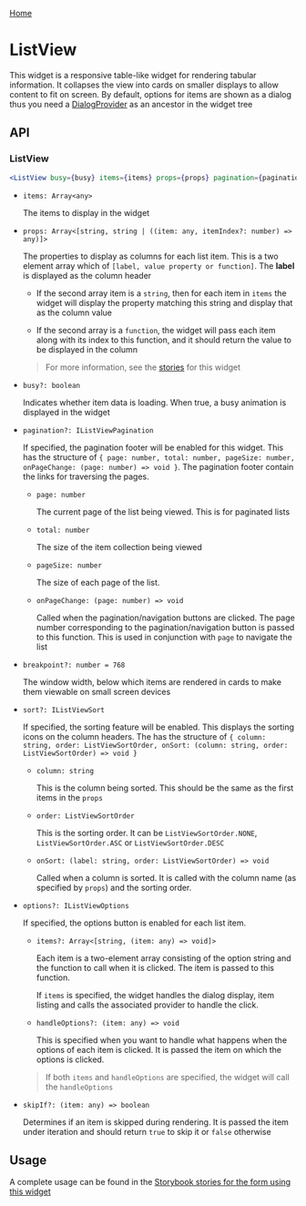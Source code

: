 [Home](../README.md)

# ListView

This widget is a responsive table-like widget for rendering tabular information. It collapses the
view into cards on smaller displays to allow content to fit on screen. By default, options for
items are shown as a dialog thus you need a [DialogProvider](dialog-provider.md) as an ancestor in
the widget tree

## API

### ListView

```jsx
<ListView busy={busy} items={items} props={props} pagination={pagination} sort={sort} options={options} breakpoint={breakpoint} skipIf={skipIf} />
```

-   `items: Array<any>`

    The items to display in the widget

-   `props: Array<[string, string | ((item: any, itemIndex?: number) => any)]>`

    The properties to display as columns for each list item. This is a two element array which
    of `[label, value property or function]`. The **label** is displayed as the column header

    -   If the second array item is a `string`, then for each item in `items` the widget will
        display the property matching this string and display that as the column value

    -   If the second array is a `function`, the widget will pass each item along with its index
        to this function, and it should return the value to be displayed in the column

    > For more information, see the [stories](../src/list/list-view/index.stories.tsx) for this
    > widget

-   `busy?: boolean`

    Indicates whether item data is loading. When true, a busy animation is displayed in the widget

-   `pagination?: IListViewPagination`

    If specified, the pagination footer will be enabled for this widget. This has the structure
    of `{ page: number, total: number, pageSize: number, onPageChange: (page: number) => void }`.
    The pagination footer contain the links for traversing the pages.

    -   `page: number`

        The current page of the list being viewed. This is for paginated lists

    -   `total: number`

        The size of the item collection being viewed

    -   `pageSize: number`

        The size of each page of the list.

    -   `onPageChange: (page: number) => void`

        Called when the pagination/navigation buttons are clicked. The page number corresponding to
        the pagination/navigation button is passed to this function. This is used in conjunction
        with `page` to navigate the list

-   `breakpoint?: number = 768`

    The window width, below which items are rendered in cards to make them viewable on small screen
    devices

-   `sort?: IListViewSort`

    If specified, the sorting feature will be enabled. This displays the sorting icons on the
    column headers. The has the structure of `{ column: string, order: ListViewSortOrder, onSort: (column: string, order: ListViewSortOrder) => void }`

    -   `column: string`

        This is the column being sorted. This should be the same as the first items in the `props`

    -   `order: ListViewSortOrder`

        This is the sorting order. It can be `ListViewSortOrder.NONE`, `ListViewSortOrder.ASC` or
        `ListViewSortOrder.DESC`

    -   `onSort: (label: string, order: ListViewSortOrder) => void`

        Called when a column is sorted. It is called with the column name (as specified by `props`)
        and the sorting order.

-   `options?: IListViewOptions`

    If specified, the options button is enabled for each list item.

    -   `items?: Array<[string, (item: any) => void]>`

        Each item is a two-element array consisting of the option string and the function to call
        when it is clicked. The item is passed to this function.

        If `items` is specified, the widget handles the dialog display, item listing and calls the
        associated provider to handle the click.

    -   `handleOptions?: (item: any) => void`

        This is specified when you want to handle what happens when the options of each item is
        clicked. It is passed the item on which the options is clicked.

    > If both `items` and `handleOptions` are specified, the widget will call the `handleOptions`

-   `skipIf?: (item: any) => boolean`

    Determines if an item is skipped during rendering. It is passed the item under iteration and
    should return `true` to skip it or `false` otherwise

## Usage

A complete usage can be found in the [Storybook stories for the form using this widget](../src/list/list-view/index.stories.tsx)

